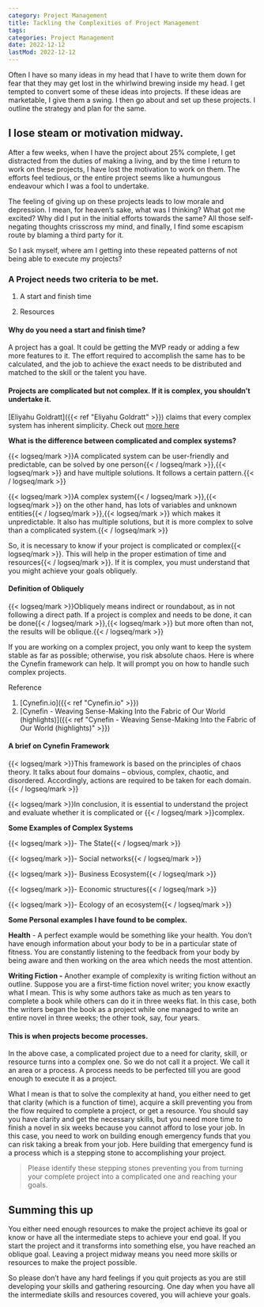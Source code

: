```yaml
---
category: Project Management
title: Tackling the Complexities of Project Management
tags:
categories: Project Management
date: 2022-12-12
lastMod: 2022-12-12
---
```

Often I have so many ideas in my head that I have to write them down for fear that they may get lost in the whirlwind brewing inside my head. I get tempted to convert some of these ideas into projects. If these ideas are marketable, I give them a swing. I then go about and set up these projects. I outline the strategy and plan for the same. 

## I lose steam or motivation midway.

After a few weeks, when I have the project about 25% complete, I get distracted from the duties of making a living, and by the time I return to work on these projects, I have lost the motivation to work on them. The efforts feel tedious, or the entire project seems like a humungous endeavour which I was a fool to undertake.

The feeling of giving up on these projects leads to low morale and depression. I mean, for heaven’s sake, what was I thinking? What got me excited? Why did I put in the initial efforts towards the same? All those self-negating thoughts crisscross my mind, and finally, I find some escapism route by blaming a third party for it. 

So I ask myself, where am I getting into these repeated patterns of not being able to execute my projects? 

### A Project needs two criteria to be met. 

1. A start and finish time

2. Resources 

#### Why do you need a start and finish time?

A project has a goal. It could be getting the MVP ready or adding a few more features to it. The effort required to accomplish the same has to be calculated, and the job to achieve the exact needs to be distributed and matched to the skill or the talent you have. 

#### Projects are complicated but not complex. If it is complex, you shouldn’t undertake it.

[Eliyahu Goldratt]({{< ref "Eliyahu Goldratt" >}}) claims that every complex system has inherent simplicity. Check out [more here](https://manoj.montaigne.io/complex-system-could-be-easy-to-manage-as-there-is-less-degree-of-freedom)

**What is the difference between complicated and complex systems?**

{{< logseq/mark >}}A complicated system can be user-friendly and predictable, can be solved by one person{{< / logseq/mark >}},{{< logseq/mark >}} and have multiple solutions. It follows a certain pattern.{{< / logseq/mark >}}

{{< logseq/mark >}}A complex system{{< / logseq/mark >}},{{< logseq/mark >}} on the other hand, has lots of variables and unknown entities{{< / logseq/mark >}},{{< logseq/mark >}} which makes it unpredictable. It also has multiple solutions, but it is more complex to solve than a complicated system.{{< / logseq/mark >}}

So, it is necessary to know if your project is complicated or complex{{< logseq/mark >}}. This will help in the proper estimation of time and resources{{< / logseq/mark >}}. If it is complex, you must understand that you might achieve your goals obliquely.

#### Definition of Obliquely

{{< logseq/mark >}}Obliquely means indirect or roundabout, as in not following a direct path. If a project is complex and needs to be done, it can be done{{< / logseq/mark >}},{{< logseq/mark >}} but more often than not, the results will be oblique.{{< / logseq/mark >}}

If you are working on a complex project, you only want to keep the system stable as far as possible; otherwise, you risk absolute chaos. Here is where the Cynefin framework can help. It will prompt you on how to handle such complex projects.

Reference

1. [Cynefin.io]({{< ref "Cynefin.io" >}})
2. [Cynefin - Weaving Sense-Making Into the Fabric of Our World (highlights)]({{< ref "Cynefin - Weaving Sense-Making Into the Fabric of Our World (highlights)" >}})

#### A brief on Cynefin Framework

{{< logseq/mark >}}This framework is based on the principles of chaos theory. It talks about four domains – obvious, complex, chaotic, and disordered. Accordingly, actions are required to be taken for each domain.{{< / logseq/mark >}}

{{< logseq/mark >}}In conclusion, it is essential to understand the project and evaluate whether it is complicated or {{< / logseq/mark >}}complex. 

**Some Examples of Complex Systems**

{{< logseq/mark >}}- The State{{< / logseq/mark >}}

{{< logseq/mark >}}- Social networks{{< / logseq/mark >}}

{{< logseq/mark >}}- Business Ecosystem{{< / logseq/mark >}}

{{< logseq/mark >}}- Economic structures{{< / logseq/mark >}}

{{< logseq/mark >}}- Ecology of an ecosystem{{< / logseq/mark >}}

**Some Personal examples I have found to be complex.**

**Health**  - A perfect example would be something like your health. You don’t have enough information about your body to be in a particular state of fitness. You are constantly listening to the feedback from your body by being aware and then working on the area which needs the most attention. 

**Writing Fiction -** Another example of complexity is writing fiction without an outline. Suppose you are a first-time fiction novel writer; you know exactly what I mean. This is why some authors take as much as ten years to complete a book while others can do it in three weeks flat. In this case, both the writers began the book as a project while one managed to write an entire novel in three weeks; the other took, say, four years.

#### This is when projects become processes. 

In the above case, a complicated project due to a need for clarity, skill, or resource turns into a complex one. So we do not call it a project. We call it an area or a process. A process needs to be perfected till you are good enough to execute it as a project.  

What I mean is that to solve the complexity at hand, you either need to get that clarity (which is a function of time), acquire a skill preventing you from the flow required to complete a project, or get a resource. You should say you have clarity and get the necessary skills, but you need more time to finish a novel in six weeks because you cannot afford to lose your job. In this case, you need to work on building enough emergency funds that you can risk taking a break from your job. Here building that emergency fund is a process which is a stepping stone to accomplishing your project.

> Please identify these stepping stones preventing you from turning your complete project into a complicated one and reaching your goals.

## Summing this up

You either need enough resources to make the project achieve its goal or know or have all the intermediate steps to achieve your end goal. If you start the project and it transforms into something else, you have reached an oblique goal. Leaving a project midway means you need more skills or resources to make the project possible. 

So please don’t have any hard feelings if you quit projects as you are still developing your skills and gathering resourcing. One day when you have all the intermediate skills and resources covered, you will achieve your goals.
